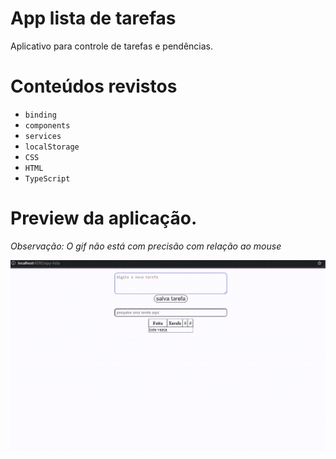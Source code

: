 # App lista de tarefas

Aplicativo para controle de tarefas e pendências.

# Conteúdos revistos
- ```binding```
- ```components```
- ```services```
- ```localStorage```
- ```CSS```
- ```HTML```
- ```TypeScript```

# Preview da aplicação.
*Observação: O gif não está com precisão com relação ao mouse*

![demonstração do aplicativo](https://github.com/sulivansimoes/Learning-Angular.io/blob/ef34d0977792de04d77076b972f84cfd9a15260a/lista-de-tarefas/preview_app/app.gif)
